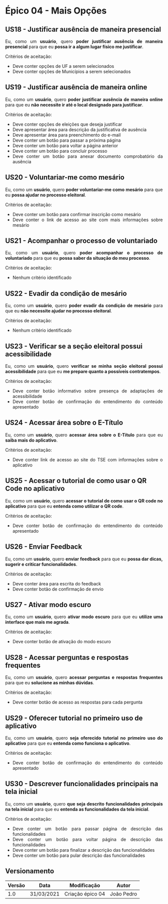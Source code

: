 # Épico 04 - Mais Opções

## US18 - Justificar ausência de maneira presencial

<div style="text-align: justify">
Eu, como um <b>usuário</b>, quero <b>poder justificar ausência de maneira presencial</b> para que eu <b>possa ir a algum lugar físico me justificar</b>.
</div>

Critérios de aceitação:

- <div style="text-align: justify">Deve conter opções de UF a serem selecionados</div>
- <div style="text-align: justify">Deve conter opções de Municípios a serem selecionados</div>

## US19 - Justificar ausência de maneira online

<div style="text-align: justify">
Eu, como um <b>usuário</b>, quero <b>poder justificar ausência de maneira online</b> para que eu <b>não necessite ir até o local designado para justificar</b>.
</div>

Critérios de aceitação:

- <div style="text-align: justify">Deve conter opções de eleições que deseja justificar</div>
- <div style="text-align: justify">Deve apresentar área para descrição da justificativa de ausência</div>
- <div style="text-align: justify">Deve apresentar área para preenchimento do e-mail</div>
- <div style="text-align: justify">Deve conter um botão para passar a próxima página</div>
- <div style="text-align: justify">Deve conter um botão para voltar a página anterior</div>
- <div style="text-align: justify">Deve conter um botão para concluir processo</div>
- <div style="text-align: justify">Deve conter um botão para anexar documento comprobatório da ausência</div>

## US20 - Voluntariar-me como mesário

<div style="text-align: justify">
Eu, como um <b>usuário</b>, quero <b>poder voluntariar-me como mesário</b> para que eu <b>possa ajudar no processo eleitoral</b>.
</div>

Critérios de aceitação:

- <div style="text-align: justify">Deve conter um botão para confirmar inscrição como mesário</div>
- <div style="text-align: justify">Deve conter o link de acesso ao site com mais informações sobre mesário</div>

## US21 - Acompanhar o processo de voluntariado

<div style="text-align: justify">
Eu, como um <b>usuário</b>, quero <b>poder acompanhar o processo de voluntariado</b> para que eu <b>possa saber da situação do meu processo</b>.
</div>

Critérios de aceitação:

- Nenhum critério identificado

## US22 - Evadir da condição de mesário

<div style="text-align: justify">
Eu, como um <b>usuário</b>, quero <b>poder evadir da condição de mesário</b> para que eu <b>não necessite ajudar no processo eleitoral</b>.
</div>

Critérios de aceitação:

- Nenhum critério identificado

## US23 - Verificar se a seção eleitoral possui acessibilidade

<div style="text-align: justify">
Eu, como um <b>usuário</b>, quero <b>verificar se minha seção eleitoral possui acessibilidade</b> para que eu <b>me prepare quanto a possíveis contratempos</b>.
</div>

Critérios de aceitação:

- <div style="text-align: justify">Deve conter botão informativo sobre presença de adaptações de acessibilidade</div>
- <div style="text-align: justify">Deve conter botão de confirmação do entendimento do conteúdo apresentado</div>

## US24 - Acessar área sobre o E-Título

<div style="text-align: justify">
Eu, como um <b>usuário</b>, quero <b>acessar área sobre o E-Título</b> para que eu <b>saiba mais do aplicativo</b>.
</div>

Critérios de aceitação:

- <div style="text-align: justify">Deve conter link de acesso ao site do TSE com informações sobre o aplicativo</div>

## US25 - Acessar o tutorial de como usar o QR Code no aplicativo

<div style="text-align: justify">
Eu, como um <b>usuário</b>, quero <b>acessar o tutorial de como usar o QR code no aplicativo</b> para que eu <b>entenda como utilizar o QR code</b>.
</div>

Critérios de aceitação:

- <div style="text-align: justify">Deve conter botão de confirmação do entendimento do conteúdo apresentado</div>

## US26 - Enviar Feedback

<div style="text-align: justify">
Eu, como um <b>usuário</b>, quero <b>enviar feedback</b> para que eu <b>possa dar dicas, sugerir e criticar funcionalidades</b>.
</div>

Critérios de aceitação:

- <div style="text-align: justify">Deve conter área para escrita do feedback</div>
- <div style="text-align: justify">Deve conter botão de confirmação de envio</div>

## US27 - Ativar modo escuro

<div style="text-align: justify">
Eu, como um <b>usuário</b>, quero <b>ativar modo escuro</b> para que eu <b>utilize uma interface que mais me agrada</b>.
</div>

Critérios de aceitação:

- <div style="text-align: justify">Deve conter botão de ativação do modo escuro</div>

## US28 - Acessar perguntas e respostas frequentes

<div style="text-align: justify">
Eu, como um <b>usuário</b>, quero <b>acessar perguntas e respostas frequentes</b> para que eu <b>solucione as minhas dúvidas</b>.
</div>

Critérios de aceitação:

- <div style="text-align: justify">Deve conter botão de acesso as respostas para cada pergunta</div>

## US29 - Oferecer tutorial no primeiro uso de aplicativo

<div style="text-align: justify">
Eu, como um <b>usuário</b>, quero <b>seja oferecido tutorial no primeiro uso do aplicativo</b> para que eu <b>entenda como funciona o aplicativo</b>.
</div>

Critérios de aceitação:

- <div style="text-align: justify">Deve conter botão de confirmação do entendimento do conteúdo apresentado</div>

## US30 - Descrever funcionalidades principais na tela inicial

<div style="text-align: justify">
Eu, como um <b>usuário</b>, quero <b>que seja descrito funcionalidades principais na tela inicial</b> para que eu <b>entenda as funcionalidades da tela inicial</b>.
</div>

Critérios de aceitação:

- <div style="text-align: justify">Deve conter um botão para passar página de descrição das funcionalidades</div>
- <div style="text-align: justify">Deve conter um botão para voltar página de descrição das funcionalidades</div>
- <div style="text-align: justify">Deve conter um botão para finalizar a descrição das funcionalidades</div>
- <div style="text-align: justify">Deve conter um botão para pular descrição das funcionalidades</div>

## Versionamento
| Versão | Data | Modificação | Autor |
|--|--|--|--|
| 1.0 | 31/03/2021 | Criação épico 04 | João Pedro |